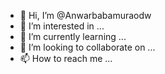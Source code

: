 - 👋 Hi, I’m @Anwarbabamuraodw
- 👀 I’m interested in ...
- 🌱 I’m currently learning ...
- 💞️ I’m looking to collaborate on ...
- 📫 How to reach me ...

<!---
Anwarbabamuraodw/Anwarbabamuraodw is a ✨ special ✨ repository because its `README.md` (this file) appears on your GitHub profile.
You can click the Preview link to take a look at your changes.
--->
